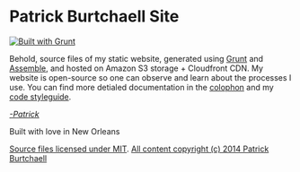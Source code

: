# Patrick Burtchaell Site
 
[![Built with Grunt](https://cdn.gruntjs.com/builtwith.png)](http://gruntjs.com/)

Behold, source files of my static website, generated using [Grunt][1] and [Assemble][2], and hosted on Amazon S3 storage + Cloudfront CDN. My website is open-source so one can observe and learn about the processes I use. You can find more detialed documentation in the [colophon][3] and my [code styleguide][4].

[1]: http://gruntjs.com 
[2]: http://assemble.io "Assemble Static Site Generator"
[3]: http://pburtchaell.com/colophon "@pburtchaell's styleguide"
[4]: http://pburtchaell.com/styleguide "@pburtchaell's styleguide"

_[-Patrick](http://twitter.com/pburtchaell)_

Built with love in New Orleans

[Source files licensed under MIT](http://pb.mit-license.org/).
[All content copyright (c) 2014 Patrick Burtchaell](http://pburtchaell.com/legal/)
